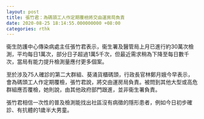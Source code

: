```yaml
---
layout: post
title: 張竹君：為碼頭工人作定期覆檢將交由運房局負責
date: 2020-08-25 18:14:55.000000000 +08:00
categories: rthk
---
```


衞生防護中心傳染病處主任張竹君表示，衞生署及醫管局上月已進行約30萬次檢測，平均每日1萬次，部分日子超過1萬5千次，但最近需求稍為下降至每日數千次，當局有能力提升檢測量應付更多個案。

至於涉及75人確診的第二大群組、葵涌貨櫃碼頭，行政長官林鄭月娥今早表示，會為碼頭工人作定期覆檢，張竹君說，將交由運房局負責。被問到其他大型或高危群組應否覆檢，她則說，由其他政府部門跟進，並非衞生署負責。

張竹君相信一次性的普及檢測能找出社區沒有病徵的隱形患者，例如今日初步確診、有抗體的1歲半大男童。
